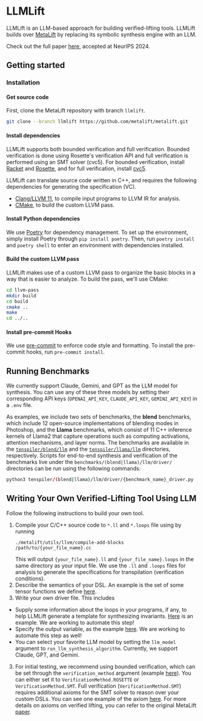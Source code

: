 # LLMLift
LLMLift is an LLM-based approach for building verified-lifting tools. LLMLift builds over [MetaLift](https://metalift.pages.dev/) by replacing its symbolic synthesis engine with an LLM.

Check out the full paper [here](https://openreview.net/forum?id=spwE9sLrfg), accepted at NeurIPS 2024.

## Getting started

### Installation

#### Get source code
First, clone the MetaLift repository with branch `llmlift`.
```bash
git clone --branch llmlift https://github.com/metalift/metalift.git
```

#### Install dependencies
LLMLift supports both bounded verification and full verification. Bounded verification is done using Rosette's verification API and full verification is performed using an SMT solver (cvc5).
For bounded verification, install [Racket](https://racket-lang.org) and [Rosette](https://github.com/emina/rosette), and for full verification, install [cvc5](https://cvc5.github.io/).

LLMLift can translate source code written in C++, and requires the following dependencies for generating the specification (VC).
  - [Clang/LLVM 11](https://llvm.org), to compile input programs to LLVM IR for analysis.
  - [CMake](https://cmake.org/), to build the custom LLVM pass.

#### Install Python dependencies
We use [Poetry](https://python-poetry.org/) for dependency management. To set up the environment, simply install Poetry through `pip install poetry`. Then, run `poetry install` and `poetry shell` to enter an environment with dependencies installed.

#### Build the custom LLVM pass
LLMLift makes use of a custom LLVM pass to organize the basic blocks in a way that is easier to analyze. To build the pass, we'll use CMake:

```bash
cd llvm-pass
mkdir build
cd build
cmake ..
make
cd ../..
```

#### Install pre-commit Hooks
We use [pre-commit](https://pre-commit.com/) to enforce code style and formatting. To install the pre-commit hooks, run `pre-commit install`.

## Running Benchmarks
We currently support Claude, Gemini, and GPT as the LLM model for synthesis. You can use any of these three models by setting their corresponding API keys (`OPENAI_API_KEY`, `CLAUDE_API_KEY`, `GEMINI_API_KEY`) in a `.env` file.

As examples, we include two sets of benchmarks, the **blend** benchmarks, which include 12 open-source implementations of blending modes in Photoshop, and the **Llama** benchmarks, which consist of 11 C++ inference kernels of Llama2 that capture operations such as computing activations, attention mechanisms, and layer norms. The benchmarks are available in the [`tenspiler/blend/llm`](./tenspiler/blend/llm) and the [`tenspiler/llama/llm`](./tenspiler/llama/llm) directories, respectively. Scripts for end-to-end synthesis and verification of the benchmarks live under the `benchmarks/(blend|llama)/llm/driver/` directories can be run using the following commands:

```bash
python3 tenspiler/(blend|llama)/llm/driver/{benchmark_name}_driver.py
```

## Writing Your Own Verified-Lifting Tool Using LLM
Follow the following instructions to build your own tool.

1. Compile your C/C++ source code to `*.ll` and `*.loops` file using by running
    ```
    ./metalift/utils/llvm/compile-add-blocks /path/to/{your_file_name}.cc
    ```
    This will output `{your_file_name}.ll` and `{your_file_name}.loops` in the same directory as your input file. We use the `.ll` and `.loops` files for analysis to generate the specifications for transpilation (verification conditions).
1. Describe the semantics of your DSL. An example is the set of some tensor functions we define [here](./tenspiler/tenspiler_common.py).
2. Write your own driver file. This includes
  - Supply some information about the loops in your programs, if any, to help LLMLift generate a template for synthesizing invariants. [Here](./tenspiler/blend/llm/driver/linear_dodge_8_driver.py#L19-L33) is an example. We are working to automate this step!
  - Specify the output variable, as the example [here](./tenspiler/blend/llm/driver/linear_dodge_8_driver.py#L34). We are working to automate this step as well!
  - You can select your favorite LLM model by setting the `llm_model` argument to `run_llm_synthesis_algorithm`. Currently, we support Claude, GPT, and Gemini.
3. For initial testing, we recommend using bounded verification, which can be set through the `verification_method` argument (example [here](./tenspiler/blend/llm/driver/linear_dodge_8_driver.py#L77)). You can either set it to `VerificationMethod.ROSETTE` or `VerificationMethod.SMT`. Full verification (`VerificationMethod.SMT`) requires additional axioms for the SMT solver to reason over your custom DSLs. You can see one example of the axiom [here](./tenspiler/axioms.py#L141-149). For more details on axioms on verified lifting, you can refer to the original MetaLift [paper](https://drops.dagstuhl.de/storage/00lipics/lipics-vol263-ecoop2023/LIPIcs.ECOOP.2023.38/LIPIcs.ECOOP.2023.38.pdf).
